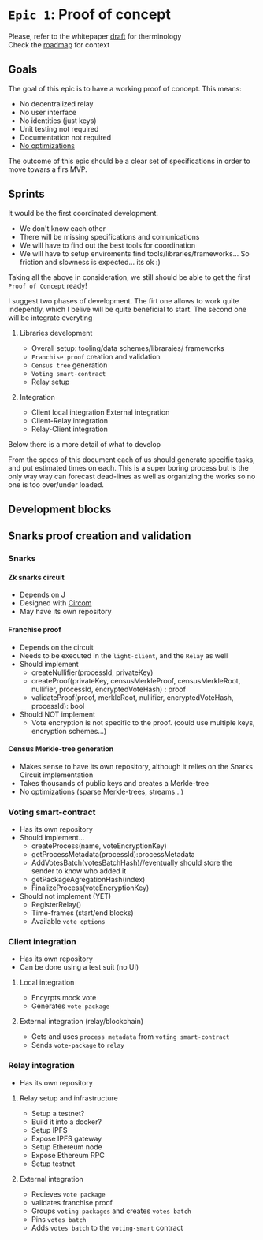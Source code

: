 # `Epic 1`: Proof of concept

Please, refer to the  whitepaper [draft](https://github.com/vocdoni/docs/blob/master/README.md) for therminology  
Check the [roadmap](https://github.com/vocdoni/docs/blob/master/Roadmap.md) for context

## Goals
The goal of this epic is to have a working proof of concept.
This means:
  - No decentralized relay
  - No user interface
  - No identities (just keys)
  - Unit testing not required
  - Documentation not required
  - [No optimizations](https://www.youtube.com/watch?v=4bQOSRm9YiQ)
  
The outcome of this epic should be a clear set of specifications in order to move towars a firs MVP.

## Sprints
It would be the first coordinated development.
 - We don't know each other
 - There will be missing specifications and comunications
 - We will have to find out the best tools for coordination
 - We will have to setup enviroments find tools/libraries/frameworks...
So friction and slowness is expected... its ok :)

Taking all the above in consideration, we still should be able to get the first `Proof of Concept` ready!

I suggest two phases of development. The firt one allows to work quite indepently, which I belive will be quite beneficial to start. The second one will be integrate everyting

1. Libraries development 
    - Overall setup: tooling/data schemes/libraraies/ frameworks
    - `Franchise proof` creation and validation
    - `Census tree` generation
    - `Voting smart-contract`
    - Relay setup

2. Integration
    - Client local integration
    External integration
    - Client-Relay integration
    - Relay-Client integration

Below there is a more detail of what to develop

From the specs of this document each of us should generate specific tasks, and put estimated times on each. This is a super boring process but is the only way way can forecast dead-lines as well as organizing the works so no one is too over/under loaded.

## Development blocks
## Snarks proof creation and validation

### Snarks
#### Zk snarks circuit
- Depends on J
- Designed with [Circom](https://github.com/iden3/circom)
- May have its own repository

#### Franchise proof
- Depends on the circuit
- Needs to be executed in the `light-client`, and the `Relay` as well
- Should implement
    - createNullifier(processId, privateKey)
    - createProof(privateKey, censusMerkleProof, censusMerkleRoot, nullifier, processId, encryptedVoteHash) : proof
    - validateProof(proof, merkleRoot, nullifier, encryptedVoteHash, processId): bool
- Should NOT implement
    - Vote encryption is not specific to the proof. (could use multiple keys, encryption schemes...)

#### Census Merkle-tree generation
- Makes sense to have its own repository, although it relies on the Snarks Circuit implementation
- Takes thousands of public keys and creates a Merkle-tree
- No optimizations (sparse Merkle-trees, streams...)

### Voting smart-contract
- Has its own repository
- Should implement...
    - createProcess(name, voteEncryptionKey)
    - getProcessMetadata(processId):processMetadata
    - AddVotesBatch(votesBatchHash)//eventually should store the sender to know who added it
    - getPackageAgregationHash(index)
    - FinalizeProcess(voteEncryptionKey)
- Should not implement (YET)
    - RegisterRelay()
    - Time-frames (start/end blocks)
    - Available `vote options`

### Client integration
- Has its own repository
- Can be done using a test suit (no UI)

1. Local integration
    - Encyrpts mock vote
    - Generates `vote package`

2. External integration (relay/blockchain)
    - Gets and uses `process metadata` from `voting smart-contract`
    - Sends `vote-package` to `relay`
  
### Relay integration
- Has its own repository
1. Relay setup and infrastructure
    - Setup a testnet?
    - Build it into a docker?
    - Setup IPFS
    - Expose IPFS gateway
    - Setup Ethereum node
    - Expose Ethereum RPC
    - Setup testnet
  
2. External integration
    - Recieves `vote package`
    - validates franchise proof
    - Groups `voting packages` and creates `votes batch`
    - Pins `votes batch`
    - Adds `votes batch` to the `voting-smart` contract